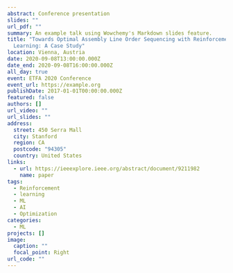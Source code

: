 ```yaml
---
abstract: Conference presentation
slides: ""
url_pdf: ""
summary: An example talk using Wowchemy's Markdown slides feature.
title: "Towards Optimal Assembly Line Order Sequencing with Reinforcement
  Learning: A Case Study"
location: Vienna, Austria
date: 2020-09-08T13:00:00.000Z
date_end: 2020-09-08T16:00:00.000Z
all_day: true
event: ETFA 2020 Conference
event_url: https://example.org
publishDate: 2017-01-01T00:00:00.000Z
featured: false
authors: []
url_video: ""
url_slides: ""
address:
  street: 450 Serra Mall
  city: Stanford
  region: CA
  postcode: "94305"
  country: United States
links:
  - url: https://ieeexplore.ieee.org/abstract/document/9211982
    name: paper
tags:
  - Reinforcement
  - learning
  - ML
  - AI
  - Optimization
categories:
  - ML
projects: []
image:
  caption: ""
  focal_point: Right
url_code: ""
---
```


